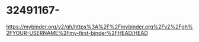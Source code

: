 # 32491167-

https://mybinder.org/v2/gh/https%3A%2F%2Fmybinder.org%2Fv2%2Fgh%2FYOUR-USERNAME%2Fmy-first-binder%2FHEAD/HEAD
